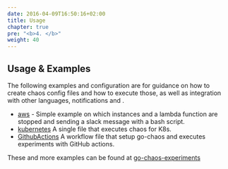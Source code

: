 ```yaml
---
date: 2016-04-09T16:50:16+02:00
title: Usage
chapter: true
pre: "<b>4. </b>"
weight: 40
---
```

## Usage & Examples 
The following examples and configuration are for guidance on how to create chaos config files and how to execute those, as well as integration with other languages, notifications and .

* [aws](aws) - Simple example on which instances and a lambda function are stopped and sending a slack message with a bash script.
* [kubernetes](k8s) A single file that executes chaos for K8s.
* [GithubActions](https://github.com/gochaos-app/go-chaos-experiments/blob/main/.github/workflows/main_aws.yaml) A workflow file  that setup go-chaos and executes experiments with GitHub actions.

These and more examples can be found at [go-chaos-experiments](https://github.com/gochaos-app/go-chaos-experiments)